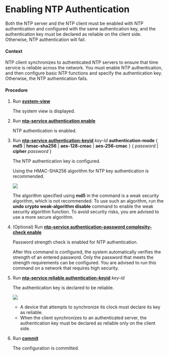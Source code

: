 Enabling NTP Authentication
===========================

Both the NTP server and the NTP client must be enabled with NTP authentication and configured with the same authentication key, and the authentication key must be declared as reliable on the client side. Otherwise, NTP authentication will fail.

#### Context

NTP client synchronizes to authenticated NTP servers to ensure that time service is reliable across the network. You must enable NTP authentication, and then configure basic NTP functions and specify the authentication key. Otherwise, the NTP authentication fails.


#### Procedure

1. Run [**system-view**](cmdqueryname=system-view)
   
   
   
   The system view is displayed.
2. Run [**ntp-service authentication enable**](cmdqueryname=ntp-service+authentication+enable)
   
   
   
   NTP authentication is enabled.
3. Run [**ntp-service authentication-keyid**](cmdqueryname=ntp-service+authentication-keyid) *key-Id* **authentication-mode** { **md5** | **hmac-sha256** | **aes-128-cmac** | **aes-256-cmac** } { *password* | **cipher** *password* }
   
   
   
   The NTP authentication key is configured.
   
   
   
   Using the HMAC-SHA256 algorithm for NTP key authentication is recommended.
   
   ![](../../../../public_sys-resources/notice_3.0-en-us.png) 
   
   The algorithm specified using **md5** in the command is a weak security algorithm, which is not recommended. To use such an algorithm, run the **undo crypto weak-algorithm disable** command to enable the weak security algorithm function. To avoid security risks, you are advised to use a more secure algorithm.
4. (Optional) Run [**ntp-service authentication-password complexity-check enable**](cmdqueryname=ntp-service+authentication-password+complexity-check+enable)
   
   
   
   Password strength check is enabled for NTP authentication.
   
   
   
   After this command is configured, the system automatically verifies the strength of an entered password. Only the password that meets the strength requirements can be configured. You are advised to run this command on a network that requires high security.
5. Run [**ntp-service reliable authentication-keyid**](cmdqueryname=ntp-service+reliable+authentication-keyid) *key-id*
   
   
   
   The authentication key is declared to be reliable.
   
   
   
   ![](../../../../public_sys-resources/note_3.0-en-us.png) 
   * A device that attempts to synchronize its clock must declare its key as reliable.
   * When the client synchronizes to an authenticated server, the authentication key must be declared as reliable only on the client side.
6. Run [**commit**](cmdqueryname=commit)
   
   
   
   The configuration is committed.